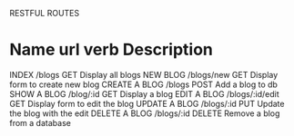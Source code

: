 RESTFUL ROUTES

Name                url                        verb                 Description
=======================================================================================
INDEX               /blogs                      GET             Display all blogs
NEW BLOG            /blogs/new                  GET             Display form to create new blog
CREATE A BLOG       /blogs                      POST            Add a blog to db
SHOW A BLOG         /blog/:id                   GET             Display a blog
EDIT A BLOG         /blogs/:id/edit             GET             Display form to edit the blog
UPDATE A BLOG       /blogs/:id                  PUT             Update the blog with the edit
DELETE A BLOG       /blogs/:id                  DELETE          Remove a blog from a database